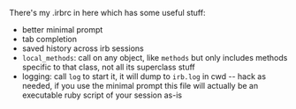 There's my .irbrc in here which has some useful stuff:

 - better minimal prompt 
 - tab completion
 - saved history across irb sessions
 - `local_methods`: call on any object, like `methods` but only includes methods specific to that class, not all its superclass stuff
 - logging: call `log` to start it, it will dump to `irb.log` in cwd -- hack as needed, if you use the minimal prompt this file will actually be an executable ruby script of your session as-is
